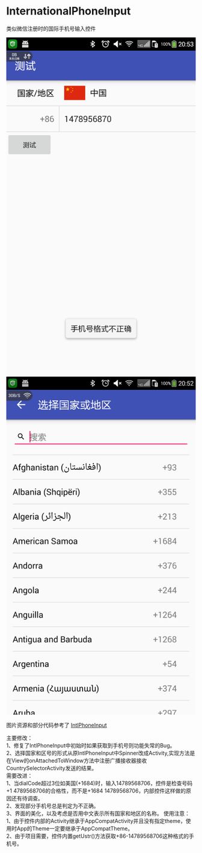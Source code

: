 # InternationalPhoneInput
类似微信注册时的国际手机号输入控件

![image](https://github.com/yimingyu/InternationalPhoneInput/blob/master/ScreenShots/Screenshot_2016-09-10-20-53-15.png)
![image](https://github.com/yimingyu/InternationalPhoneInput/blob/master/ScreenShots/Screenshot_2016-09-10-20-52-29.png)


图片资源和部分代码参考了 [IntlPhoneInput](https://github.com/AlmogBaku/IntlPhoneInput)

主要修改：  
1、修复了IntlPhoneInput中初始时如果获取到手机号则功能失常的Bug。  
2、选择国家和区号的形式从原IntlPhoneInput中Spinner改成Activity,实现方法是在View的onAttachedToWindow方法中注册广播接收器接收CountrySelectorActivity发送的结果。  
需要改进：  
1、当dialCode超过3位如美国(+1684)时，输入14789568706，控件是检查号码 +1   4789568706的合格性，而不是+1684 14789568706，内部控件这样做的原因还有待调查。     
2、发现部分手机号总是判定为不正确。     
3、界面的美化，以及考虑是否用中文表示所有国家和地区的名称。
使用注意：  
1、由于控件内部的Activity继承于AppCompatActivity并且没有指定theme，使用时App的Theme一定要继承于AppCompatTheme。    
2、由于项目需要，控件内置getUstr()方法获取+86-14789568706这种格式的手机号。






